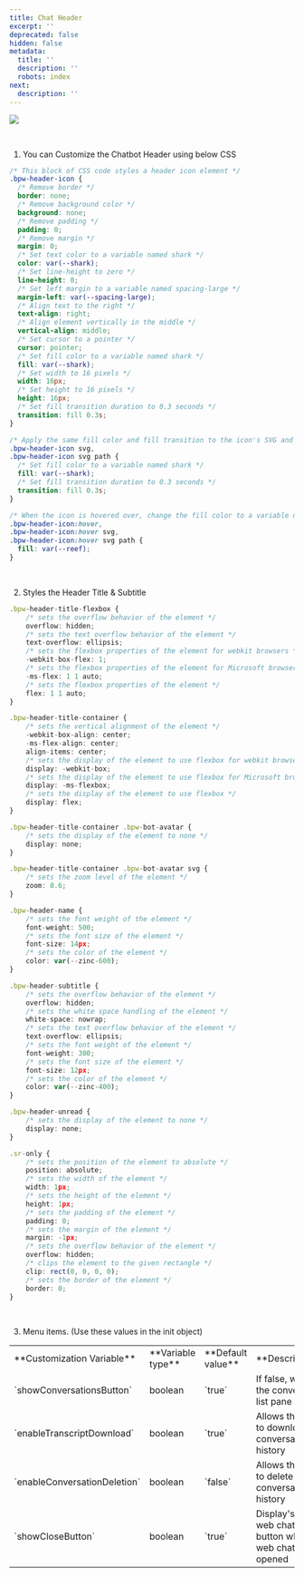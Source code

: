 ```yaml
---
title: Chat Header
excerpt: ''
deprecated: false
hidden: false
metadata:
  title: ''
  description: ''
  robots: index
next:
  description: ''
---
```

![](https://files.readme.io/4762e7a-image.png)

<br />

1. You can Customize the Chatbot Header using below CSS

```css
/* This block of CSS code styles a header icon element */
.bpw-header-icon {
  /* Remove border */
  border: none;
  /* Remove background color */
  background: none;
  /* Remove padding */
  padding: 0;
  /* Remove margin */
  margin: 0;
  /* Set text color to a variable named shark */
  color: var(--shark);
  /* Set line-height to zero */
  line-height: 0;
  /* Set left margin to a variable named spacing-large */
  margin-left: var(--spacing-large);
  /* Align text to the right */
  text-align: right;
  /* Align element vertically in the middle */
  vertical-align: middle;
  /* Set cursor to a pointer */
  cursor: pointer;
  /* Set fill color to a variable named shark */
  fill: var(--shark);
  /* Set width to 16 pixels */
  width: 16px;
  /* Set height to 16 pixels */
  height: 16px;
  /* Set fill transition duration to 0.3 seconds */
  transition: fill 0.3s;
}

/* Apply the same fill color and fill transition to the icon's SVG and path elements */
.bpw-header-icon svg,
.bpw-header-icon svg path {
  /* Set fill color to a variable named shark */
  fill: var(--shark);
  /* Set fill transition duration to 0.3 seconds */
  transition: fill 0.3s;
}

/* When the icon is hovered over, change the fill color to a variable named reef for the icon, SVG and path elements */
.bpw-header-icon:hover,
.bpw-header-icon:hover svg,
.bpw-header-icon:hover svg path {
  fill: var(--reef);
}
```

<br />

2. Styles the Header Title & Subtitle

```typescript
.bpw-header-title-flexbox {
    /* sets the overflow behavior of the element */
    overflow: hidden;
    /* sets the text overflow behavior of the element */
    text-overflow: ellipsis;
    /* sets the flexbox properties of the element for webkit browsers */
    -webkit-box-flex: 1;
    /* sets the flexbox properties of the element for Microsoft browsers */
    -ms-flex: 1 1 auto;
    /* sets the flexbox properties of the element */
    flex: 1 1 auto;
}

.bpw-header-title-container {
    /* sets the vertical alignment of the element */
    -webkit-box-align: center;
    -ms-flex-align: center;
    align-items: center;
    /* sets the display of the element to use flexbox for webkit browsers */
    display: -webkit-box;
    /* sets the display of the element to use flexbox for Microsoft browsers */
    display: -ms-flexbox;
    /* sets the display of the element to use flexbox */
    display: flex;
}

.bpw-header-title-container .bpw-bot-avatar {
    /* sets the display of the element to none */
    display: none;
}

.bpw-header-title-container .bpw-bot-avatar svg {
    /* sets the zoom level of the element */
    zoom: 0.6;
}

.bpw-header-name {
    /* sets the font weight of the element */
    font-weight: 500;
    /* sets the font size of the element */
    font-size: 14px;
    /* sets the color of the element */
    color: var(--zinc-600);
}

.bpw-header-subtitle {
    /* sets the overflow behavior of the element */
    overflow: hidden;
    /* sets the white space handling of the element */
    white-space: nowrap;
    /* sets the text overflow behavior of the element */
    text-overflow: ellipsis;
    /* sets the font weight of the element */
    font-weight: 300;
    /* sets the font size of the element */
    font-size: 12px;
    /* sets the color of the element */
    color: var(--zinc-400);
}

.bpw-header-unread {
    /* sets the display of the element to none */
    display: none;
}

.sr-only {
    /* sets the position of the element to absolute */
    position: absolute;
    /* sets the width of the element */
    width: 1px;
    /* sets the height of the element */
    height: 1px;
    /* sets the padding of the element */
    padding: 0;
    /* sets the margin of the element */
    margin: -1px;
    /* sets the overflow behavior of the element */
    overflow: hidden;
    /* clips the element to the given rectangle */
    clip: rect(0, 0, 0, 0);
    /* sets the border of the element */
    border: 0;
}
```

<br />

3. Menu items. (Use these values in the init object)
<table>
     <tr>
       <td>**Customization Variable**</td>
       <td>**Variable type**</td>
       <td>**Default value**</td>
       <td>**Description**</td>
     </tr>
     <tr>
       <td>`showConversationsButton`</td>
       <td>boolean</td>
       <td>`true`</td>
       <td>If false, will hide the conversation list pane</td>
     </tr>
     <tr>
       <td>`enableTranscriptDownload`</td>
       <td>boolean</td>
       <td>`true`</td>
       <td>Allows the user to download the conversation history</td>
     </tr>
     <tr>
       <td>`enableConversationDeletion`</td>
       <td>boolean</td>
       <td>`false`</td>
       <td>Allows the user to delete its conversation history</td>
     </tr>
     <tr>
       <td>`showCloseButton`</td>
       <td>boolean</td>
       <td>`true`</td>
       <td>Display's the web chat close button when the web chat is opened</td>
     </tr>
   </table>